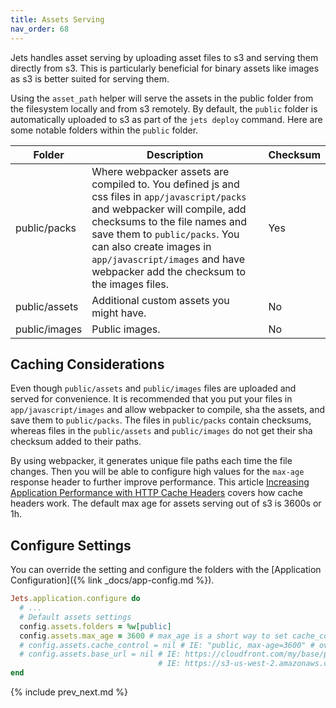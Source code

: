 ```yaml
---
title: Assets Serving
nav_order: 68
---
```


Jets handles asset serving by uploading asset files to s3 and serving them directly from s3. This is particularly beneficial for binary assets like images as s3 is better suited for serving them.

Using the `asset_path` helper will serve the assets in the public folder from the filesystem locally and from s3 remotely. By default, the `public` folder is automatically uploaded to s3 as part of the `jets deploy` command.  Here are some notable folders within the `public` folder.

Folder | Description | Checksum
--- | --- | ---
public/packs | Where webpacker assets are compiled to. You defined js and css files in `app/javascript/packs` and webpacker will compile, add checksums to the file names and save them to `public/packs`. You can also create images in `app/javascript/images` and have webpacker add the checksum to the images files. | Yes
public/assets | Additional custom assets you might have. | No
public/images | Public images. | No

## Caching Considerations

Even though `public/assets` and `public/images` files are uploaded and served for convenience.  It is recommended that you put your files in `app/javascript/images` and allow webpacker to compile, sha the assets, and save them to `public/packs`.  The files in `public/packs` contain checksums, whereas files in the `public/assets` and `public/images` do not get their sha checksum added to their paths.

By using webpacker, it generates unique file paths each time the file changes.  Then you will be able to configure high values for the `max-age` response header to further improve performance. This article [Increasing Application Performance with HTTP Cache Headers](https://devcenter.heroku.com/articles/increasing-application-performance-with-http-cache-headers) covers how cache headers work.  The default max age for assets serving out of s3 is 3600s or 1h.

## Configure Settings

You can override the setting and configure the folders with the [Application Configuration]({% link _docs/app-config.md %}).

```ruby
Jets.application.configure do
  # ...
  # Default assets settings
  config.assets.folders = %w[public]
  config.assets.max_age = 3600 # max_age is a short way to set cache_control and expands to cache_control="public, max-age=3600"
  # config.assets.cache_control = nil # IE: "public, max-age=3600" # override max_age for more fine-grain control.
  # config.assets.base_url = nil # IE: https://cloudfront.com/my/base/path, defaults to the s3 bucket url
                                 # IE: https://s3-us-west-2.amazonaws.com/demo-dev-s3bucket-1inlzkvujq8zb
end
```

{% include prev_next.md %}